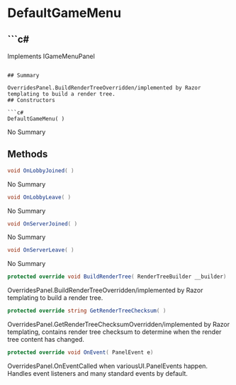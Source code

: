 # DefaultGameMenu

## ```c#
Implements IGameMenuPanel
```

## Summary

OverridesPanel.BuildRenderTreeOverridden/implemented by Razor templating to build a render tree.
## Constructors

```c#
DefaultGameMenu( ) 
```
No Summary
## Methods

```c#
void OnLobbyJoined( ) 
```
No Summary
```c#
void OnLobbyLeave( ) 
```
No Summary
```c#
void OnServerJoined( ) 
```
No Summary
```c#
void OnServerLeave( ) 
```
No Summary
```c#
protected override void BuildRenderTree( RenderTreeBuilder __builder) 
```
OverridesPanel.BuildRenderTreeOverridden/implemented by Razor templating to build a render tree.
```c#
protected override string GetRenderTreeChecksum( ) 
```
OverridesPanel.GetRenderTreeChecksumOverridden/implemented by Razor templating, contains render tree checksum to determine when the render tree content has changed.
```c#
protected override void OnEvent( PanelEvent e) 
```
OverridesPanel.OnEventCalled when variousUI.PanelEvents happen. Handles event listeners and many standard events by default.

